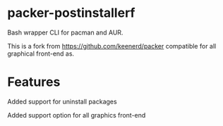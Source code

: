 packer-postinstallerf
======

Bash wrapper CLI for pacman and AUR.

This is a fork from https://github.com/keenerd/packer compatible for all graphical front-end as.

Features
======

Added support for uninstall packages

Added support option for all graphics front-end
